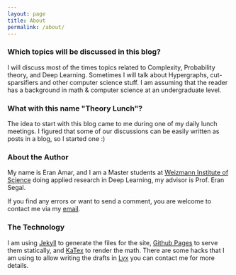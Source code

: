 ```yaml
---
layout: page
title: About
permalink: /about/
---
```


### Which topics will be discussed in this blog?

I will discuss most of the times topics related to Complexity, Probability theory, and Deep Learning. Sometimes I will talk about Hypergraphs, cut-sparsifiers and other computer science stuff. I am assuming that the reader has a background in math & computer science at an undergraduate level.


### What with this name "Theory Lunch"?
 
The idea to start with this blog came to me during one of my daily lunch meetings. I figured that some of our discussions can be easily written as posts in a blog, so I started one :)


### About the Author

My name is Eran Amar, and I am a Master students at [Weizmann Institute of Science](https://www.weizmann.ac.il/feinberg/academics/msc-program-outline) doing applied research in Deep Learning, my advisor is Prof. Eran Segal. 

If you find any errors or want to send a comment, you are welcome to contact me via my [email](mailto:eran.amar@weizmann.ac.il). 

### The Technology

I am using [Jekyll](https://jekyllrb.com/) to generate the files for the site, [Github Pages](https://pages.github.com/) to serve them statically, and [KaTex](https://khan.github.io/KaTeX/) to render the math. There are some hacks that I am using to allow writing the drafts in [Lyx](https://www.lyx.org/AdditionalSoftware) you can contact me for more details.  